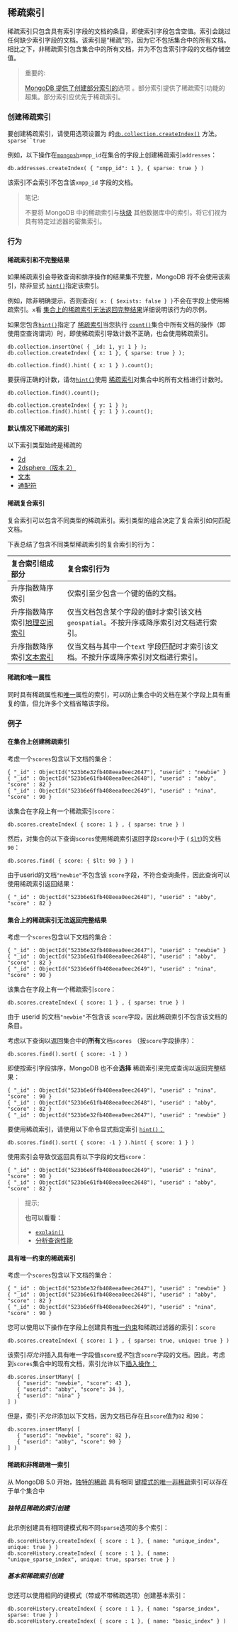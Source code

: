 ## 稀疏索引

稀疏索引只包含具有索引字段的文档的条目，即使索引字段包含空值。索引会跳过任何缺少索引字段的文档。该索引是“稀疏”的，因为它不包括集合中的所有文档。相比之下，非稀疏索引包含集合中的所有文档，并为不包含索引字段的文档存储空值。

> 重要的:
>
> [MongoDB 提供了创建部分索引的](https://www.mongodb.com/docs/v7.0/core/index-partial/#std-label-index-type-partial)选项 。部分索引提供了稀疏索引功能的超集。部分索引应优先于稀疏索引。

### 创建稀疏索引

要创建稀疏索引，请使用选项设置为 的[`db.collection.createIndex()`](https://www.mongodb.com/docs/v7.0/reference/method/db.collection.createIndex/#mongodb-method-db.collection.createIndex) 方法。`sparse``true`

例如，以下操作在[`mongosh`](https://www.mongodb.com/docs/mongodb-shell/#mongodb-binary-bin.mongosh)`xmpp_id`在集合的字段上创建稀疏索引`addresses`：

```
db.addresses.createIndex( { "xmpp_id": 1 }, { sparse: true } )
```

该索引不会索引不包含该`xmpp_id` 字段的文档。

> 笔记:
>
> 不要将 MongoDB 中的稀疏索引与[块级](http://en.wikipedia.org/wiki/Database_index#Sparse_index) 其他数据库中的索引。将它们视为具有特定过滤器的密集索引。

### 行为

#### 稀疏索引和不完整结果

如果稀疏索引会导致查询和排序操作的结果集不完整，MongoDB 将不会使用该索引，除非显式 [`hint()`](https://www.mongodb.com/docs/v7.0/reference/method/cursor.hint/#mongodb-method-cursor.hint)指定该索引。

例如，除非明确提示，否则查询`{ x: { $exists: false } }`不会在字段上使用稀疏索引。`x`看 [集合上的稀疏索引无法返回完整结果](https://www.mongodb.com/docs/v7.0/core/index-sparse/#std-label-sparse-index-incomplete-results)详细说明该行为的示例。

如果您包含[`hint()`](https://www.mongodb.com/docs/v7.0/reference/method/cursor.hint/#mongodb-method-cursor.hint)指定了 [稀疏索引](https://www.mongodb.com/docs/v7.0/core/index-sparse/#std-label-index-type-sparse)当您执行 [`count()`](https://www.mongodb.com/docs/v7.0/reference/method/cursor.count/#mongodb-method-cursor.count)集合中所有文档的操作（即使用空查询谓词）时，即使稀疏索引导致计数不正确，也会使用稀疏索引。

```
db.collection.insertOne( { _id: 1, y: 1 } );
db.collection.createIndex( { x: 1 }, { sparse: true } );

db.collection.find().hint( { x: 1 } ).count();
```

要获得正确的计数，请勿[`hint()`](https://www.mongodb.com/docs/v7.0/reference/method/cursor.hint/#mongodb-method-cursor.hint)使用 [稀疏索引](https://www.mongodb.com/docs/v7.0/core/index-sparse/#std-label-index-type-sparse)对集合中的所有文档进行计数时。

```
db.collection.find().count();

db.collection.createIndex( { y: 1 } );
db.collection.find().hint( { y: 1 } ).count();
```

#### 默认情况下稀疏的索引

以下索引类型始终是稀疏的

- [2d](https://www.mongodb.com/docs/v7.0/core/indexes/index-types/geospatial/2d/#std-label-2d-index)
- [2dsphere（版本 2）](https://www.mongodb.com/docs/v7.0/core/indexes/index-types/geospatial/2dsphere/#std-label-2dsphere-v2)
- [文本](https://www.mongodb.com/docs/v7.0/core/indexes/index-types/index-text/#std-label-index-feature-text)
- [通配符](https://www.mongodb.com/docs/v7.0/core/indexes/index-types/index-wildcard/#std-label-wildcard-index-core)

#### 稀疏复合索引

复合索引可以包含不同类型的稀疏索引。索引类型的组合决定了复合索引如何匹配文档。

下表总结了包含不同类型稀疏索引的复合索引的行为：

| 复合索引组成部分                                             | 复合索引行为                                                 |
| :----------------------------------------------------------- | :----------------------------------------------------------- |
| 升序指数降序索引                                             | 仅索引至少包含一个键的值的文档。                             |
| 升序指数降序索引[地理空间索引](https://www.mongodb.com/docs/v7.0/geospatial-queries/#std-label-index-feature-geospatial) | 仅当文档包含某个字段的值时才索引该文档`geospatial`。不按升序或降序索引对文档进行索引。 |
| 升序指数降序索引[文本索引](https://www.mongodb.com/docs/v7.0/core/indexes/index-types/index-text/#std-label-index-feature-text) | 仅当文档与其中一个`text` 字段匹配时才索引该文档。不按升序或降序索引对文档进行索引。 |

#### 稀疏和唯一属性

同时具有稀疏属性和[唯一](https://www.mongodb.com/docs/v7.0/core/index-unique/#std-label-index-type-unique)属性的索引，可以防止集合中的文档在某个字段上具有重复的值，但允许多个文档省略该字段。

### 例子

#### 在集合上创建稀疏索引

考虑一个`scores`包含以下文档的集合：

```
{ "_id" : ObjectId("523b6e32fb408eea0eec2647"), "userid" : "newbie" }
{ "_id" : ObjectId("523b6e61fb408eea0eec2648"), "userid" : "abby", "score" : 82 }
{ "_id" : ObjectId("523b6e6ffb408eea0eec2649"), "userid" : "nina", "score" : 90 }
```

该集合在字段上有一个稀疏索引`score`：

```
db.scores.createIndex( { score: 1 } , { sparse: true } )
```

然后，对集合的以下查询`scores`使用稀疏索引返回字段`score`小于 ( [`$lt`](https://www.mongodb.com/docs/v7.0/reference/operator/query/lt/#mongodb-query-op.-lt))的文档`90`：

```
db.scores.find( { score: { $lt: 90 } } )
```

由于userid的文档`"newbie"`不包含该 `score`字段，不符合查询条件，因此查询可以使用稀疏索引返回结果：

```
{ "_id" : ObjectId("523b6e61fb408eea0eec2648"), "userid" : "abby", "score" : 82 }
```

#### 集合上的稀疏索引无法返回完整结果

考虑一个`scores`包含以下文档的集合：

```
{ "_id" : ObjectId("523b6e32fb408eea0eec2647"), "userid" : "newbie" }
{ "_id" : ObjectId("523b6e61fb408eea0eec2648"), "userid" : "abby", "score" : 82 }
{ "_id" : ObjectId("523b6e6ffb408eea0eec2649"), "userid" : "nina", "score" : 90 }
```

该集合在字段上有一个稀疏索引`score`：

```
db.scores.createIndex( { score: 1 } , { sparse: true } )
```

由于 userid 的文档`"newbie"`不包含该 `score`字段，因此稀疏索引不包含该文档的条目。

考虑以下查询以返回集合中的**所有**文档`scores` （按`score`字段排序）：

```
db.scores.find().sort( { score: -1 } )
```

即使按索引字段排序，MongoDB 也不会**选择** 稀疏索引来完成查询以返回完整结果：

```
{ "_id" : ObjectId("523b6e6ffb408eea0eec2649"), "userid" : "nina", "score" : 90 }
{ "_id" : ObjectId("523b6e61fb408eea0eec2648"), "userid" : "abby", "score" : 82 }
{ "_id" : ObjectId("523b6e32fb408eea0eec2647"), "userid" : "newbie" }
```

要使用稀疏索引，请使用以下命令显式指定索引 [`hint()`：](https://www.mongodb.com/docs/v7.0/reference/method/cursor.hint/#mongodb-method-cursor.hint)

```
db.scores.find().sort( { score: -1 } ).hint( { score: 1 } )
```

使用索引会导致仅返回具有以下字段的文档`score`：

```
{ "_id" : ObjectId("523b6e6ffb408eea0eec2649"), "userid" : "nina", "score" : 90 }
{ "_id" : ObjectId("523b6e61fb408eea0eec2648"), "userid" : "abby", "score" : 82 }
```

> 提示;
>
> **也可以看看：**
>
> - [`explain()`](https://www.mongodb.com/docs/v7.0/reference/method/cursor.explain/#mongodb-method-cursor.explain)
> - [分析查询性能](https://www.mongodb.com/docs/v7.0/tutorial/analyze-query-plan/)

#### 具有唯一约束的稀疏索引

考虑一个`scores`包含以下文档的集合：

```
{ "_id" : ObjectId("523b6e32fb408eea0eec2647"), "userid" : "newbie" }
{ "_id" : ObjectId("523b6e61fb408eea0eec2648"), "userid" : "abby", "score" : 82 }
{ "_id" : ObjectId("523b6e6ffb408eea0eec2649"), "userid" : "nina", "score" : 90 }
```

您可以使用以下操作在字段上创建具有[唯一约束](https://www.mongodb.com/docs/v7.0/core/index-unique/#std-label-index-type-unique)和稀疏过滤器的索引：`score`

```
db.scores.createIndex( { score: 1 } , { sparse: true, unique: true } )
```

该索引*将允许*插入具有唯一字段值`score`或*不*包含`score`字段的文档。因此，考虑到`scores`集合中的现有文档，索引允许以下[插入操作：](https://www.mongodb.com/docs/v7.0/tutorial/insert-documents/)

```
db.scores.insertMany( [
   { "userid": "newbie", "score": 43 },
   { "userid": "abby", "score": 34 },
   { "userid": "nina" }
] )
```

但是，索引*不允许*添加以下文档，因为文档已存在且`score`值为`82` 和`90`：

```
db.scores.insertMany( [
   { "userid": "newbie", "score": 82 },
   { "userid": "abby", "score": 90 }
] )
```

#### 稀疏和非稀疏唯一索引

从 MongoDB 5.0 开始，[独特的稀疏](https://www.mongodb.com/docs/v7.0/core/index-sparse/#std-label-sparse-unique-index) 具有相同 [键模式的](https://www.mongodb.com/docs/v7.0/reference/method/db.collection.createIndexes/#std-label-key_patterns)[唯一非稀疏](https://www.mongodb.com/docs/v7.0/core/indexes/index-properties/#std-label-unique-index)索引可以存在于单个集合中

##### 独特且稀疏的索引创建

此示例创建具有相同键模式和不同`sparse`选项的多个索引：

```
db.scoreHistory.createIndex( { score : 1 }, { name: "unique_index", unique: true } )
db.scoreHistory.createIndex( { score : 1 }, { name: "unique_sparse_index", unique: true, sparse: true } )
```

##### 基本和稀疏索引创建

您还可以使用相同的键模式（带或不带稀疏选项）创建基本索引：

```
db.scoreHistory.createIndex( { score : 1 }, { name: "sparse_index", sparse: true } )
db.scoreHistory.createIndex( { score : 1 }, { name: "basic_index" } )
```

